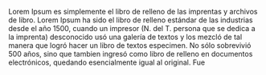 Lorem Ipsum es simplemente el libro de relleno 
de las imprentas y archivos de libro. 
Lorem Ipsum ha sido el libro de relleno estándar 
de las industrias desde el año 1500, cuando un 
impresor (N. del T. persona que se dedica a la 
imprenta) desconocido usó una galería de textos 
y los mezcló de tal manera que logró hacer un 
libro de textos especimen. No sólo sobrevivió 
500 años, sino que tambien ingresó como libro de 
relleno en documentos electrónicos, quedando 
esencialmente igual al original. Fue 
    